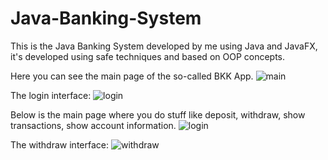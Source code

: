 # Java-Banking-System

This is the Java Banking System developed by me using Java and JavaFX, it's developed using safe techniques and based on OOP concepts. 

Here you can see the main page of the so-called BKK App.
![main](https://user-images.githubusercontent.com/57264395/113339934-82aa2e80-932b-11eb-9b9a-5045706406c2.JPG)

The login interface:
![login](https://user-images.githubusercontent.com/57264395/113340165-d3218c00-932b-11eb-9216-600c6848401c.JPG)


Below is the main page where you do stuff like deposit, withdraw, show transactions, show account information. 
![login](https://user-images.githubusercontent.com/57264395/113340165-d3218c00-932b-11eb-9216-600c6848401c.JPG)

The withdraw interface:
![withdraw](https://user-images.githubusercontent.com/57264395/113340256-ed5b6a00-932b-11eb-870a-b332d40b84a7.JPG)



